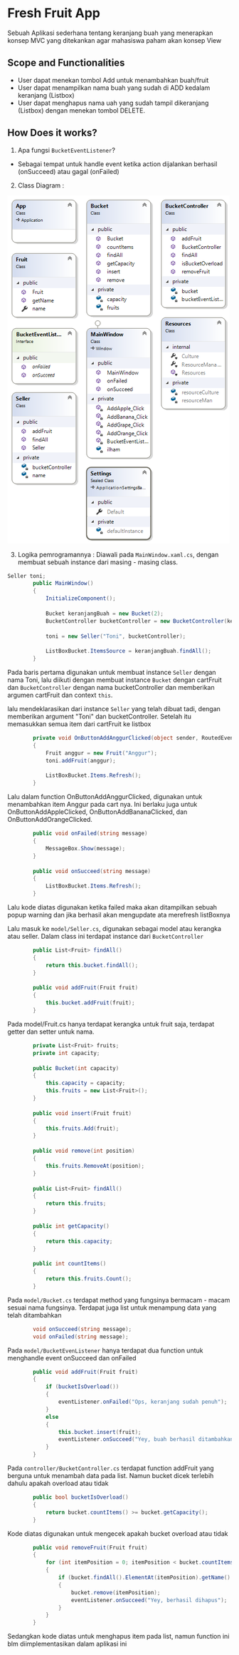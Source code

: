 ﻿# Fresh Fruit App
Sebuah Aplikasi sederhana tentang keranjang buah yang menerapkan konsep MVC yang ditekankan agar mahasiswa paham akan konsep View
## Scope and Functionalities
- User dapat menekan tombol Add untuk menambahkan buah/fruit
- User dapat menampilkan nama buah yang sudah di ADD kedalam keranjang (Listbox)
- User dapat menghapus nama uah yang sudah tampil dikeranjang (Listbox) dengan menekan tombol DELETE.
## How Does it works?
1. Apa fungsi `BucketEventListener`?
- Sebagai tempat untuk handle event ketika action dijalankan berhasil (onSucceed) atau gagal (onFailed)
2. Class Diagram :

![](FreshFruit/Class%20Diagram/classdiagram.png)

3. Logika pemrogramannya :
Diawali pada `MainWindow.xaml.cs`, dengan membuat sebuah instance dari masing - masing class.
```csharp
Seller toni;
        public MainWindow()
        {
            InitializeComponent();

            Bucket keranjangBuah = new Bucket(2);
            BucketController bucketController = new BucketController(keranjangBuah, this);

            toni = new Seller("Toni", bucketController);

            ListBoxBucket.ItemsSource = keranjangBuah.findAll();
        }
```
Pada baris pertama digunakan untuk membuat instance `Seller` dengan nama Toni, lalu diikuti dengan membuat instance `Bucket` dengan cartFruit dan `BucketController` dengan nama bucketController dan memberikan argumen cartFruit dan context `this`.

lalu mendeklarasikan dari instance `Seller` yang telah dibuat tadi, dengan memberikan argument "Toni" dan bucketController. Setelah itu memasukkan semua item dari cartFruit ke listbox
```csharp
        private void OnButtonAddAnggurClicked(object sender, RoutedEventArgs e)
        {
            Fruit anggur = new Fruit("Anggur");
            toni.addFruit(anggur);

            ListBoxBucket.Items.Refresh();
        }
```
Lalu dalam function OnButtonAddAnggurClicked, digunakan untuk menambahkan item Anggur pada cart nya. Ini berlaku juga untuk OnButtonAddAppleClicked, OnButtonAddBananaClicked, dan OnButtonAddOrangeClicked.
```csharp
        public void onFailed(string message)
        {
            MessageBox.Show(message);
        }

        public void onSucceed(string message)
        {
            ListBoxBucket.Items.Refresh();
        }
```
Lalu kode diatas digunakan ketika failed maka akan ditampilkan sebuah popup warning dan jika berhasil akan mengupdate ata merefresh listBoxnya



Lalu masuk ke `model/Seller.cs`, digunakan sebagai model atau kerangka atau seller. Dalam class ini terdapat instance dari `BucketController`
```csharp
        public List<Fruit> findAll()
        {
            return this.bucket.findAll();
        }

        public void addFruit(Fruit fruit)
        {
            this.bucket.addFruit(fruit);
        }
```
Pada model/Fruit.cs hanya terdapat kerangka untuk fruit saja, terdapat getter dan setter untuk nama.
```csharp
        private List<Fruit> fruits;
        private int capacity;

        public Bucket(int capacity)
        {
            this.capacity = capacity;
            this.fruits = new List<Fruit>();
        }

        public void insert(Fruit fruit)
        {
            this.fruits.Add(fruit);
        }

        public void remove(int position)
        {
            this.fruits.RemoveAt(position);
        }

        public List<Fruit> findAll()
        {
            return this.fruits;
        }

        public int getCapacity()
        {
            return this.capacity;
        }

        public int countItems()
        {
            return this.fruits.Count();
        }
```
Pada `model/Bucket.cs` terdapat method yang fungsinya bermacam - macam sesuai nama fungsinya. Terdapat juga list untuk menampung data yang telah ditambahkan
```csharp
        void onSucceed(string message);
        void onFailed(string message);
```
Pada `model/BucketEvenListener` hanya terdapat dua function untuk menghandle event onSucceed dan onFailed
```csharp
        public void addFruit(Fruit fruit)
        {
            if (bucketIsOverload())
            {
                eventListener.onFailed("Ops, keranjang sudah penuh");
            }
            else 
            {
                this.bucket.insert(fruit);
                eventListener.onSucceed("Yey, buah berhasil ditambahkan");
            }
        }
```
Pada `controller/BucketController.cs` terdapat function addFruit yang berguna untuk menambah data pada list. Namun bucket dicek terlebih dahulu apakah overload atau tidak
```csharp
        public bool bucketIsOverload()
        {
            return bucket.countItems() >= bucket.getCapacity();
        }
```
Kode diatas digunakan untuk mengecek apakah bucket overload atau tidak
```csharp
        public void removeFruit(Fruit fruit)
        {
            for (int itemPosition = 0; itemPosition < bucket.countItems(); itemPosition++)
            {
                if (bucket.findAll().ElementAt(itemPosition).getName() == fruit.getName())
                {
                    bucket.remove(itemPosition);
                    eventListener.onSucceed("Yey, berhasil dihapus");
                }
            }
        }
```
Sedangkan kode diatas untuk menghapus item pada list, namun function ini blm diimplementasikan dalam aplikasi ini